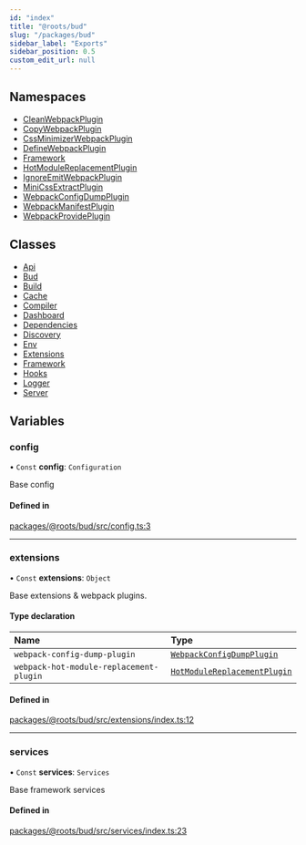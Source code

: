```yaml
---
id: "index"
title: "@roots/bud"
slug: "/packages/bud"
sidebar_label: "Exports"
sidebar_position: 0.5
custom_edit_url: null
---
```


## Namespaces

- [CleanWebpackPlugin](modules/cleanwebpackplugin.md)
- [CopyWebpackPlugin](modules/copywebpackplugin.md)
- [CssMinimizerWebpackPlugin](modules/cssminimizerwebpackplugin.md)
- [DefineWebpackPlugin](modules/definewebpackplugin.md)
- [Framework](modules/framework.md)
- [HotModuleReplacementPlugin](modules/hotmodulereplacementplugin.md)
- [IgnoreEmitWebpackPlugin](modules/ignoreemitwebpackplugin.md)
- [MiniCssExtractPlugin](modules/minicssextractplugin.md)
- [WebpackConfigDumpPlugin](modules/webpackconfigdumpplugin.md)
- [WebpackManifestPlugin](modules/webpackmanifestplugin.md)
- [WebpackProvidePlugin](modules/webpackprovideplugin.md)

## Classes

- [Api](classes/api.md)
- [Bud](classes/bud.md)
- [Build](classes/build.md)
- [Cache](classes/cache.md)
- [Compiler](classes/compiler.md)
- [Dashboard](classes/dashboard.md)
- [Dependencies](classes/dependencies.md)
- [Discovery](classes/discovery.md)
- [Env](classes/env.md)
- [Extensions](classes/extensions.md)
- [Framework](classes/framework.md)
- [Hooks](classes/hooks.md)
- [Logger](classes/logger.md)
- [Server](classes/server.md)

## Variables

### config

• `Const` **config**: `Configuration`

Base config

#### Defined in

[packages/@roots/bud/src/config.ts:3](https://github.com/roots/bud/blob/fa18f55d/packages/@roots/bud/src/config.ts#L3)

___

### extensions

• `Const` **extensions**: `Object`

Base extensions & webpack plugins.

#### Type declaration

| Name | Type |
| :------ | :------ |
| `webpack-config-dump-plugin` | [`WebpackConfigDumpPlugin`](modules/webpackconfigdumpplugin.md) |
| `webpack-hot-module-replacement-plugin` | [`HotModuleReplacementPlugin`](modules/hotmodulereplacementplugin.md) |

#### Defined in

[packages/@roots/bud/src/extensions/index.ts:12](https://github.com/roots/bud/blob/fa18f55d/packages/@roots/bud/src/extensions/index.ts#L12)

___

### services

• `Const` **services**: `Services`

Base framework services

#### Defined in

[packages/@roots/bud/src/services/index.ts:23](https://github.com/roots/bud/blob/fa18f55d/packages/@roots/bud/src/services/index.ts#L23)
